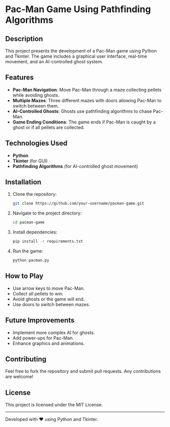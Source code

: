 # Pac-Man Game Using Pathfinding Algorithms

## Description
This project presents the development of a Pac-Man game using Python and Tkinter. The game includes a graphical user interface, real-time movement, and an AI-controlled ghost system. 

## Features
- **Pac-Man Navigation**: Move Pac-Man through a maze collecting pellets while avoiding ghosts.
- **Multiple Mazes**: Three different mazes with doors allowing Pac-Man to switch between them.
- **AI-Controlled Ghosts**: Ghosts use pathfinding algorithms to chase Pac-Man.
- **Game Ending Conditions**: The game ends if Pac-Man is caught by a ghost or if all pellets are collected.

## Technologies Used
- **Python**
- **Tkinter** (for GUI)
- **Pathfinding Algorithms** (for AI-controlled ghost movement)

## Installation
1. Clone the repository:
   ```bash
   git clone https://github.com/your-username/pacman-game.git
   ```
2. Navigate to the project directory:
   ```bash
   cd pacman-game
   ```
3. Install dependencies:
   ```bash
   pip install -r requirements.txt
   ```
4. Run the game:
   ```bash
   python pacman.py
   ```

## How to Play
- Use arrow keys to move Pac-Man.
- Collect all pellets to win.
- Avoid ghosts or the game will end.
- Use doors to switch between mazes.

## Future Improvements
- Implement more complex AI for ghosts.
- Add power-ups for Pac-Man.
- Enhance graphics and animations.

## Contributing
Feel free to fork the repository and submit pull requests. Any contributions are welcome!

## License
This project is licensed under the MIT License.

---
Developed with ❤️ using Python and Tkinter.
